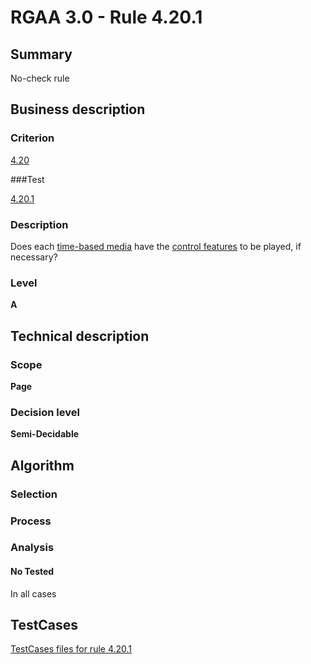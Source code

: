 # RGAA 3.0 -  Rule 4.20.1

## Summary

No-check rule

## Business description

### Criterion

[4.20](http://asqatasun.github.io/RGAA--3.0--EN/RGAA3.0_Criteria_English_version_v1.html#crit-4-20)

###Test

[4.20.1](http://asqatasun.github.io/RGAA--3.0--EN/RGAA3.0_Criteria_English_version_v1.html#test-4-20-1)

### Description
Does each <a href="http://asqatasun.github.io/RGAA--3.0--EN/RGAA3.0_Glossary_English_version_v1.html#mMediaTemp">time-based
  media</a> have the <a href="http://asqatasun.github.io/RGAA--3.0--EN/RGAA3.0_Glossary_English_version_v1.html#mFonctionControle">control
  features</a> to be played,
    if necessary? 


### Level

**A**

## Technical description

### Scope

**Page**

### Decision level

**Semi-Decidable**

## Algorithm

### Selection

### Process

### Analysis

#### No Tested 

In all cases



##  TestCases 

[TestCases files for rule 4.20.1](https://github.com/Asqatasun/Asqatasun/tree/master/rules/rules-rgaa3.0/src/test/resources/testcases/rgaa30/Rgaa30Rule042001/) 


